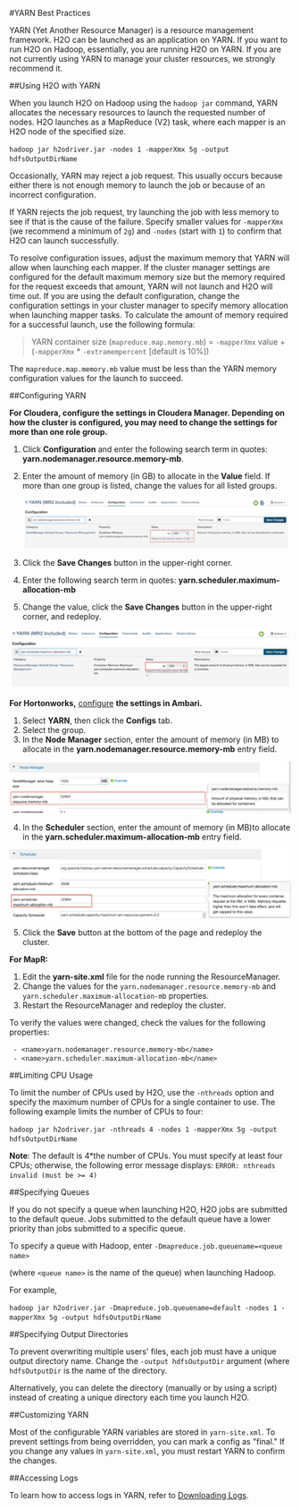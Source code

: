 #YARN Best Practices

YARN (Yet Another Resource Manager) is a resource management framework. H2O can be launched as an application on YARN. If you want to run H2O on Hadoop, essentially, you are running H2O on YARN. If you are not currently using YARN to manage your cluster resources, we strongly recommend it. 


##Using H2O with YARN

When you launch H2O on Hadoop using the `hadoop jar` command, YARN allocates the necessary resources to launch the requested number of nodes. H2O launches as a MapReduce (V2) task, where each mapper is an H2O node of the specified size. 

`hadoop jar h2odriver.jar -nodes 1 -mapperXmx 5g -output hdfsOutputDirName`

Occasionally, YARN may reject a job request. This usually occurs because either there is not enough memory to launch the job or because of an incorrect configuration. 

If YARN rejects the job request, try launching the job with less memory to see if that is the cause of the failure. Specify smaller values for `-mapperXmx` (we recommend a minimum of `2g`) and `-nodes` (start with `1`) to confirm that H2O can launch successfully.

To resolve configuration issues, adjust the maximum memory that YARN will allow when launching each mapper. If the cluster manager settings are configured for the default maximum memory size but the memory required for the request exceeds that amount, YARN will not launch and H2O will time out. If you are using the default configuration, change the configuration settings in your cluster manager to specify memory allocation when launching mapper tasks. To calculate the amount of memory required for a successful launch, use the following formula: 

>YARN container size (`mapreduce.map.memory.mb`) = `-mapperXmx` value + (`-mapperXmx` * `-extramempercent` [default is 10%])

The `mapreduce.map.memory.mb` value must be less than the YARN memory configuration values for the launch to succeed. 

##Configuring YARN

**For Cloudera, configure the settings in Cloudera Manager. Depending on how the cluster is configured, you may need to change the settings for more than one role group.**
	
1. Click **Configuration** and enter the following search term in quotes: **yarn.nodemanager.resource.memory-mb**.

2. Enter the amount of memory (in GB) to allocate in the **Value** field. If more than one group is listed, change the values for all listed groups.
	
	![Cloudera Configuration](images/TroubleshootingHadoopClouderayarnnodemgr.png)
	
3. Click the **Save Changes** button in the upper-right corner. 
4. Enter the following search term in quotes: **yarn.scheduler.maximum-allocation-mb**
5. Change the value, click the **Save Changes** button in the upper-right corner, and redeploy.
	
 ![Cloudera Configuration](images/TroubleshootingHadoopClouderayarnscheduler.png)
		
	
**For Hortonworks,** [configure](http://docs.hortonworks.com/HDPDocuments/Ambari-1.6.0.0/bk_Monitoring_Hadoop_Book/content/monitor-chap2-3-3_2x.html) **the settings in Ambari.**

1. Select **YARN**, then click the **Configs** tab. 
2. Select the group. 
3. In the **Node Manager** section, enter the amount of memory (in MB) to allocate in the **yarn.nodemanager.resource.memory-mb** entry field. 
	
 ![Ambari Configuration](images/TroubleshootingHadoopAmbariNodeMgr.png)
	  
4. In the **Scheduler** section, enter the amount of memory (in MB)to allocate in the **yarn.scheduler.maximum-allocation-mb** entry field. 
	
 ![Ambari Configuration](images/TroubleshootingHadoopAmbariyarnscheduler.png)

5. 	Click the **Save** button at the bottom of the page and redeploy the cluster. 
	
**For MapR:**

1. Edit the **yarn-site.xml** file for the node running the ResourceManager. 
2. Change the values for the `yarn.nodemanager.resource.memory-mb` and `yarn.scheduler.maximum-allocation-mb` properties.
3. Restart the ResourceManager and redeploy the cluster. 
	

To verify the values were changed, check the values for the following properties:
 	
	 - <name>yarn.nodemanager.resource.memory-mb</name>
	 - <name>yarn.scheduler.maximum-allocation-mb</name>


##Limiting CPU Usage 

To limit the number of CPUs used by H2O, use the `-nthreads` option and specify the maximum number of CPUs for a single container to use. The following example limits the number of CPUs to four:  

`hadoop jar h2odriver.jar -nthreads 4 -nodes 1 -mapperXmx 5g -output hdfsOutputDirName`
 
**Note**: The default is 4*the number of CPUs. You must specify at least four CPUs; otherwise, the following error message displays: 
`ERROR: nthreads invalid (must be >= 4)` 

##Specifying Queues

If you do not specify a queue when launching H2O, H2O jobs are submitted to the default queue. Jobs submitted to the default queue have a lower priority than jobs submitted to a specific queue. 

To specify a queue with Hadoop, enter `-Dmapreduce.job.queuename=<queue name>` 

(where `<queue name>` is the name of the queue) when launching Hadoop. 

For example, 

`hadoop jar h2odriver.jar -Dmapreduce.job.queuename=default -nodes 1 -mapperXmx 5g -output hdfsOutputDirName` 



##Specifying Output Directories

To prevent overwriting multiple users' files, each job must have a unique output directory name. Change the `-output hdfsOutputDir` argument (where `hdfsOutputDir` is the name of the directory. 

Alternatively, you can delete the directory (manually or by using a script) instead of creating a unique directory each time you launch H2O. 

##Customizing YARN

Most of the configurable YARN variables are stored in `yarn-site.xml`. To prevent settings from being overridden, you can mark a config as "final." If you change any values in `yarn-site.xml`, you must restart YARN to confirm the changes. 

##Accessing Logs

To learn how to access logs in YARN, refer to [Downloading Logs](http://h2o-release.s3.amazonaws.com/h2o/{{branch_name}}/{{build_number}}/docs-website/h2o-docs/index.html#Downloading%20Logs). 

